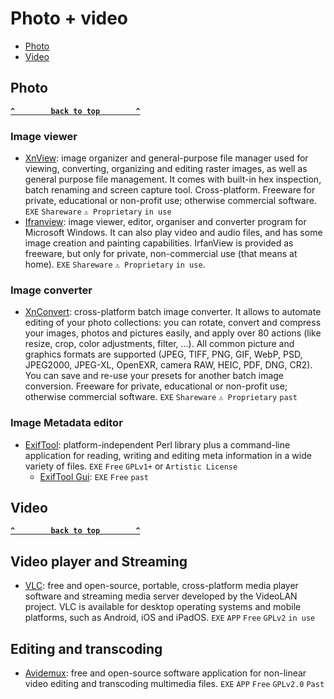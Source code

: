 # Photo + video

- [Photo](#photo)
- [Video](#video)

## Photo ##
**[`^        back to top        ^`](#)**

### Image viewer ###
- [XnView](https://www.xnview.com/en/): image organizer and general-purpose file manager used for viewing, converting, organizing and editing raster images, as well as general purpose file management. It comes with built-in hex inspection, batch renaming and screen capture tool. Cross-platform. Freeware for private, educational or non-profit use; otherwise commercial software. `EXE` `Shareware` `⚠ Proprietary` `in use`
- [Ifranview](https://www.irfanview.com/): image viewer, editor, organiser and converter program for Microsoft Windows. It can also play video and audio files, and has some image creation and painting capabilities. IrfanView is provided as freeware, but only for private, non-commercial use (that means at home). `EXE` `Shareware` `⚠ Proprietary` `in use`.

### Image converter ###
- [XnConvert](https://www.xnview.com/en/xnconvert/): cross-platform batch image converter. It allows to automate editing of your photo collections: you can rotate, convert and compress your images, photos and pictures easily, and apply over 80 actions (like resize, crop, color adjustments, filter, ...). All common picture and graphics formats are supported (JPEG, TIFF, PNG, GIF, WebP, PSD, JPEG2000, JPEG-XL, OpenEXR, camera RAW, HEIC, PDF, DNG, CR2). You can save and re-use your presets for another batch image conversion. Freeware for private, educational or non-profit use; otherwise commercial software. `EXE` `Shareware` `⚠ Proprietary` `past`

### Image Metadata editor ###
- [ExifTool](): platform-independent Perl library plus a command-line application for reading, writing and editing meta information in a wide variety of files. `EXE` 
`Free` `GPLv1+` or `Artistic License`
  * [ExifTool Gui](https://exiftool.org/gui/): `EXE` `Free` `past`

## Video ##
**[`^        back to top        ^`](#)**

## Video player and Streaming ##
- [VLC](https://www.videolan.org/):  free and open-source, portable, cross-platform media player software and streaming media server developed by the VideoLAN project. VLC is available for desktop operating systems and mobile platforms, such as Android, iOS and iPadOS. `EXE` `APP` `Free` `GPLv2` `in use`

## Editing and transcoding ##
- [Avidemux](): free and open-source software application for non-linear video editing and transcoding multimedia files. `EXE` `APP` `Free` `GPLv2.0` `Past`






